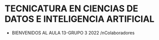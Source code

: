 # TECNICATURA EN CIENCIAS DE DATOS E INTELIGENCIA ARTIFICIAL
* BIENVENIDOS AL AULA 13-GRUPO 3 2022
/nColaboradores

